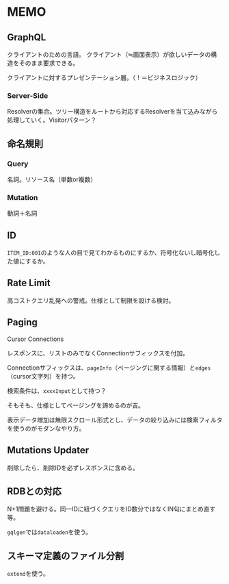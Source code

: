 # MEMO

## GraphQL

クライアントのための言語。
クライアント（≒画面表示）が欲しいデータの構造をそのまま要求できる。

クライアントに対するプレゼンテーション層。（！＝ビジネスロジック）

### Server-Side

Resolverの集合。ツリー構造をルートから対応するResolverを当て込みながら処理していく。Visitorパターン？

## 命名規則

### Query

名詞。リソース名（単数or複数）

### Mutation

動詞＋名詞

## ID

`ITEM_ID:001`のような人の目で見てわかるものにするか、符号化ないし暗号化した値にするか。

## Rate Limit

高コストクエリ乱発への警戒。仕様として制限を設ける検討。

## Paging

Cursor Connections

レスポンスに、リストのみでなくConnectionサフィックスを付加。

Connectionサフィックスは、`pageInfo`（ページングに関する情報）と`edges`（cursor文字列）を持つ。

検索条件は、`xxxxInput`として持つ？

そもそも、仕様としてページングを諦めるのが吉。

表示データ増加は無限スクロール形式とし、データの絞り込みには検索フィルタを使うのがモダンなやり方。

## Mutations Updater

削除したら、削除IDを必ずレスポンスに含める。

## RDBとの対応

N+1問題を避ける。同一IDに紐づくクエリをID数分ではなくIN句にまとめ直す等。

`gqlgen`では`dataloaden`を使う。

## スキーマ定義のファイル分割

`extend`を使う。

